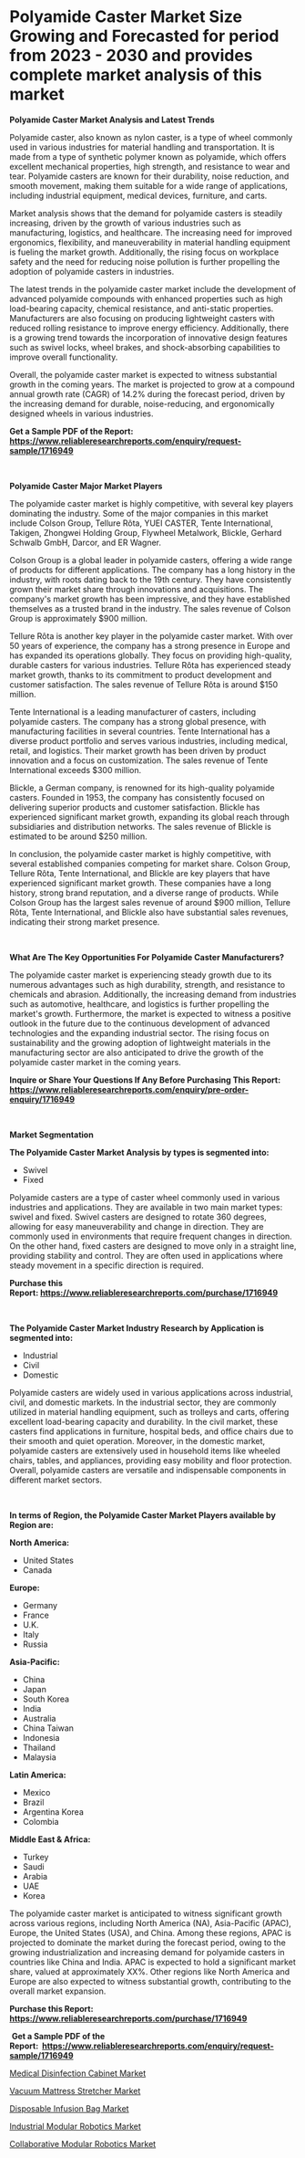 <p><h1>Polyamide Caster Market Size Growing and Forecasted for period from 2023 - 2030 and provides complete market analysis of this market</h1></p><p><strong>Polyamide Caster Market Analysis and Latest Trends</strong></p>
<p><p>Polyamide caster, also known as nylon caster, is a type of wheel commonly used in various industries for material handling and transportation. It is made from a type of synthetic polymer known as polyamide, which offers excellent mechanical properties, high strength, and resistance to wear and tear. Polyamide casters are known for their durability, noise reduction, and smooth movement, making them suitable for a wide range of applications, including industrial equipment, medical devices, furniture, and carts.</p><p>Market analysis shows that the demand for polyamide casters is steadily increasing, driven by the growth of various industries such as manufacturing, logistics, and healthcare. The increasing need for improved ergonomics, flexibility, and maneuverability in material handling equipment is fueling the market growth. Additionally, the rising focus on workplace safety and the need for reducing noise pollution is further propelling the adoption of polyamide casters in industries.</p><p>The latest trends in the polyamide caster market include the development of advanced polyamide compounds with enhanced properties such as high load-bearing capacity, chemical resistance, and anti-static properties. Manufacturers are also focusing on producing lightweight casters with reduced rolling resistance to improve energy efficiency. Additionally, there is a growing trend towards the incorporation of innovative design features such as swivel locks, wheel brakes, and shock-absorbing capabilities to improve overall functionality.</p><p>Overall, the polyamide caster market is expected to witness substantial growth in the coming years. The market is projected to grow at a compound annual growth rate (CAGR) of 14.2% during the forecast period, driven by the increasing demand for durable, noise-reducing, and ergonomically designed wheels in various industries.</p></p>
<p><strong>Get a Sample PDF of the Report:&nbsp; <a href="https://www.reliableresearchreports.com/enquiry/request-sample/1716949">https://www.reliableresearchreports.com/enquiry/request-sample/1716949</a></strong></p>
<p>&nbsp;</p>
<p><strong>Polyamide Caster Major Market Players</strong></p>
<p><p>The polyamide caster market is highly competitive, with several key players dominating the industry. Some of the major companies in this market include Colson Group, Tellure Rôta, YUEI CASTER, Tente International, Takigen, Zhongwei Holding Group, Flywheel Metalwork, Blickle, Gerhard Schwalb GmbH, Darcor, and ER Wagner.</p><p>Colson Group is a global leader in polyamide casters, offering a wide range of products for different applications. The company has a long history in the industry, with roots dating back to the 19th century. They have consistently grown their market share through innovations and acquisitions. The company's market growth has been impressive, and they have established themselves as a trusted brand in the industry. The sales revenue of Colson Group is approximately $900 million.</p><p>Tellure Rôta is another key player in the polyamide caster market. With over 50 years of experience, the company has a strong presence in Europe and has expanded its operations globally. They focus on providing high-quality, durable casters for various industries. Tellure Rôta has experienced steady market growth, thanks to its commitment to product development and customer satisfaction. The sales revenue of Tellure Rôta is around $150 million.</p><p>Tente International is a leading manufacturer of casters, including polyamide casters. The company has a strong global presence, with manufacturing facilities in several countries. Tente International has a diverse product portfolio and serves various industries, including medical, retail, and logistics. Their market growth has been driven by product innovation and a focus on customization. The sales revenue of Tente International exceeds $300 million.</p><p>Blickle, a German company, is renowned for its high-quality polyamide casters. Founded in 1953, the company has consistently focused on delivering superior products and customer satisfaction. Blickle has experienced significant market growth, expanding its global reach through subsidiaries and distribution networks. The sales revenue of Blickle is estimated to be around $250 million.</p><p>In conclusion, the polyamide caster market is highly competitive, with several established companies competing for market share. Colson Group, Tellure Rôta, Tente International, and Blickle are key players that have experienced significant market growth. These companies have a long history, strong brand reputation, and a diverse range of products. While Colson Group has the largest sales revenue of around $900 million, Tellure Rôta, Tente International, and Blickle also have substantial sales revenues, indicating their strong market presence.</p></p>
<p>&nbsp;</p>
<p><strong>What Are The Key Opportunities For Polyamide Caster Manufacturers?</strong></p>
<p><p>The polyamide caster market is experiencing steady growth due to its numerous advantages such as high durability, strength, and resistance to chemicals and abrasion. Additionally, the increasing demand from industries such as automotive, healthcare, and logistics is further propelling the market's growth. Furthermore, the market is expected to witness a positive outlook in the future due to the continuous development of advanced technologies and the expanding industrial sector. The rising focus on sustainability and the growing adoption of lightweight materials in the manufacturing sector are also anticipated to drive the growth of the polyamide caster market in the coming years.</p></p>
<p><strong>Inquire or Share Your Questions If Any Before Purchasing This Report: <a href="https://www.reliableresearchreports.com/enquiry/pre-order-enquiry/1716949">https://www.reliableresearchreports.com/enquiry/pre-order-enquiry/1716949</a></strong></p>
<p>&nbsp;</p>
<p><strong>Market Segmentation</strong></p>
<p><strong>The Polyamide Caster Market Analysis by types is segmented into:</strong></p>
<p><ul><li>Swivel</li><li>Fixed</li></ul></p>
<p><p>Polyamide casters are a type of caster wheel commonly used in various industries and applications. They are available in two main market types: swivel and fixed. Swivel casters are designed to rotate 360 degrees, allowing for easy maneuverability and change in direction. They are commonly used in environments that require frequent changes in direction. On the other hand, fixed casters are designed to move only in a straight line, providing stability and control. They are often used in applications where steady movement in a specific direction is required.</p></p>
<p><strong>Purchase this Report:&nbsp;<a href="https://www.reliableresearchreports.com/purchase/1716949">https://www.reliableresearchreports.com/purchase/1716949</a></strong></p>
<p>&nbsp;</p>
<p><strong>The Polyamide Caster Market Industry Research by Application is segmented into:</strong></p>
<p><ul><li>Industrial</li><li>Civil</li><li>Domestic</li></ul></p>
<p><p>Polyamide casters are widely used in various applications across industrial, civil, and domestic markets. In the industrial sector, they are commonly utilized in material handling equipment, such as trolleys and carts, offering excellent load-bearing capacity and durability. In the civil market, these casters find applications in furniture, hospital beds, and office chairs due to their smooth and quiet operation. Moreover, in the domestic market, polyamide casters are extensively used in household items like wheeled chairs, tables, and appliances, providing easy mobility and floor protection. Overall, polyamide casters are versatile and indispensable components in different market sectors.</p></p>
<p>&nbsp;</p>
<p><strong>In terms of Region, the Polyamide Caster Market Players available by Region are:</strong></p>
<p>
    <p> <strong> North America: </strong>
        <ul>
            <li>United States</li>
            <li>Canada</li>
        </ul>
        </p> 
    <p> <strong> Europe: </strong>
        <ul>
            <li>Germany</li>
            <li>France</li>
            <li>U.K.</li>
            <li>Italy</li>
            <li>Russia</li>
        </ul>
        </p> 
    <p> <strong> Asia-Pacific: </strong>
        <ul>
            <li>China</li>
            <li>Japan</li>
            <li>South Korea</li>
            <li>India</li>
            <li>Australia</li>
            <li>China Taiwan</li>
            <li>Indonesia</li>
            <li>Thailand</li>
            <li>Malaysia</li>
        </ul>
        </p> 
    <p> <strong> Latin America: </strong>
        <ul>
            <li>Mexico</li>
            <li>Brazil</li>
            <li>Argentina Korea</li>
            <li>Colombia</li>
        </ul>
        </p> 
    <p> <strong> Middle East & Africa: </strong>
        <ul>
            <li>Turkey</li>
            <li>Saudi</li>
            <li>Arabia</li>
            <li>UAE</li>
            <li>Korea</li>
        </ul>
    </p>
    </p>
<p><p>The polyamide caster market is anticipated to witness significant growth across various regions, including North America (NA), Asia-Pacific (APAC), Europe, the United States (USA), and China. Among these regions, APAC is projected to dominate the market during the forecast period, owing to the growing industrialization and increasing demand for polyamide casters in countries like China and India. APAC is expected to hold a significant market share, valued at approximately XX%. Other regions like North America and Europe are also expected to witness substantial growth, contributing to the overall market expansion.</p></p>
<p><strong>Purchase this Report: <a href="https://www.reliableresearchreports.com/purchase/1716949">https://www.reliableresearchreports.com/purchase/1716949</a></strong></p>
<p>&nbsp;<strong>Get a Sample PDF of the Report:&nbsp;&nbsp;<a href="https://www.reliableresearchreports.com/enquiry/request-sample/1716949">https://www.reliableresearchreports.com/enquiry/request-sample/1716949</a></strong></p>
<p><strong></strong></p>
<p><p><a href="https://www.linkedin.com/pulse/medical-disinfection-cabinet-market-size-share-amp-trends-analysis-nlw5c/">Medical Disinfection Cabinet Market</a></p><p><a href="https://www.linkedin.com/pulse/vacuum-mattress-stretcher-market-size-share-amp-trends-analysis-rglfc/">Vacuum Mattress Stretcher Market</a></p><p><a href="https://www.linkedin.com/pulse/disposable-infusion-bag-market-research-report-provides-vbvbc/">Disposable Infusion Bag Market</a></p><p><a href="https://medium.com/@prakrishnarp23/industrial-modular-robotics-market-trends-and-market-analysis-forecasted-for-period-2023-2030-6267812b095f">Industrial Modular Robotics Market</a></p><p><a href="https://medium.com/@rajuchacharp23/collaborative-modular-robotics-market-insights-into-market-cagr-market-trends-and-growth-cb659f8f7d54">Collaborative Modular Robotics Market</a></p></p>